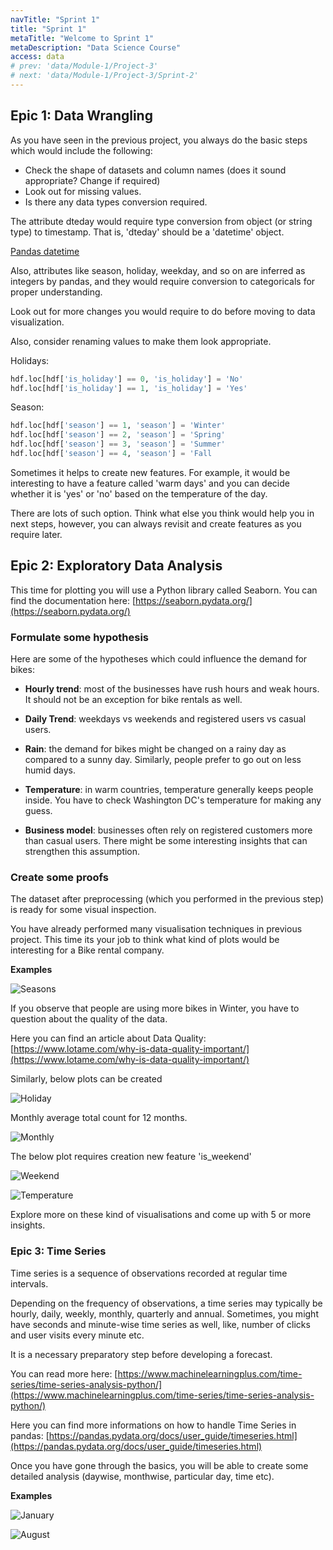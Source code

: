 ```yaml
---
navTitle: "Sprint 1"
title: "Sprint 1"
metaTitle: "Welcome to Sprint 1"
metaDescription: "Data Science Course"
access: data
# prev: 'data/Module-1/Project-3'
# next: 'data/Module-1/Project-3/Sprint-2'
---
```


## Epic 1: Data Wrangling

As you have seen in the previous project, you always do the basic steps which would include the following:

- Check the shape of datasets and column names (does it sound appropriate? Change if required)
- Look out for missing values.
- Is there any data types conversion required.

The attribute dteday would require type conversion from object (or string type) to timestamp. That is, 'dteday' should be a 'datetime' object.

[Pandas datetime](https://pandas.pydata.org/pandas-docs/stable/reference/api/pandas.to_datetime.html)

Also, attributes like season, holiday, weekday, and so on are inferred as integers by pandas, and they would require conversion to categoricals for proper understanding.

Look out for more changes you would require to do before moving to data visualization.

Also, consider renaming values to make them look appropriate.

Holidays:

```python
hdf.loc[hdf['is_holiday'] == 0, 'is_holiday'] = 'No'
hdf.loc[hdf['is_holiday'] == 1, 'is_holiday'] = 'Yes'
```

Season:

```python
hdf.loc[hdf['season'] == 1, 'season'] = 'Winter'
hdf.loc[hdf['season'] == 2, 'season'] = 'Spring'
hdf.loc[hdf['season'] == 3, 'season'] = 'Summer'
hdf.loc[hdf['season'] == 4, 'season'] = 'Fall
```

Sometimes it helps to create new features. For example, it would be interesting to have a feature called 'warm days' and you can decide whether it is 'yes' or 'no' based on the temperature of the day.

There are lots of such option. Think what else you think would help you in next steps, however, you can always revisit and create features as you require later.

## Epic 2: Exploratory Data Analysis

This time for plotting you will use a Python library called Seaborn. You can find the documentation here: [https://seaborn.pydata.org/](https://seaborn.pydata.org/)

### Formulate some hypothesis

Here are some of the hypotheses which could influence the demand for bikes:

- **Hourly trend**: most of the businesses have rush hours and weak hours. It should not be an exception for bike rentals as well.

- **Daily Trend**: weekdays vs weekends and registered users vs casual users.

- **Rain**: the demand for bikes might be changed on a rainy day as compared to a sunny day. Similarly, people prefer to go out on less humid days.

- **Temperature**: in warm countries, temperature generally keeps people inside. You have to check Washington DC's temperature for making any guess.

- **Business model**: businesses often rely on registered customers more than casual users. There might be some interesting insights that can strengthen this assumption.

### Create some proofs

The dataset after preprocessing (which you performed in the previous step) is ready for some visual inspection.

You have already performed many visualisation techniques in previous project. This time its your job to think what kind of plots would be interesting for a Bike rental company.

**Examples**

![Seasons](staticAsset/data/Module-1/Project-3/seasons.jpg)

If you observe that people are using more bikes in Winter, you have to question about the quality of the data.

Here you can find an article about Data Quality: [https://www.lotame.com/why-is-data-quality-important/](https://www.lotame.com/why-is-data-quality-important/)

Similarly, below plots can be created

![Holiday](staticAsset/data/Module-1/Project-3/holiday.jpg)

Monthly average total count for 12 months.

![Monthly](staticAsset/data/Module-1/Project-3/monthly.jpg)

The below plot requires creation new feature 'is_weekend'

![Weekend](staticAsset/data/Module-1/Project-3/weekend.jpg)

![Temperature](staticAsset/data/Module-1/Project-3/temp.jpg)

Explore more on these kind of visualisations and come up with 5 or more insights.

### Epic 3: Time Series

Time series is a sequence of observations recorded at regular time intervals.

Depending on the frequency of observations, a time series may typically be hourly, daily, weekly, monthly, quarterly and annual. Sometimes, you might have seconds and minute-wise time series as well, like, number of clicks and user visits every minute etc.

It is a necessary preparatory step before developing a forecast.

You can read more here: [https://www.machinelearningplus.com/time-series/time-series-analysis-python/](https://www.machinelearningplus.com/time-series/time-series-analysis-python/)

Here you can find more informations on how to handle Time Series in pandas: [https://pandas.pydata.org/docs/user_guide/timeseries.html](https://pandas.pydata.org/docs/user_guide/timeseries.html)

Once you have gone through the basics, you will be able to create some detailed analysis (daywise, monthwise, particular day, time etc).

**Examples**

![January](staticAsset/data/Module-1/Project-3/jan_2011.jpg)

![August](staticAsset/data/Module-1/Project-3/28aug2012.jpg)
